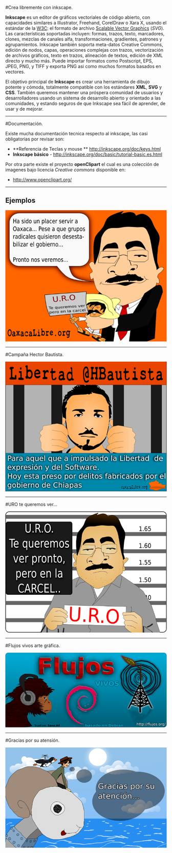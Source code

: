 #Crea libremente con inkscape.

**Inkscape** es un editor de gráficos vectoriales de código abierto, con capacidades similares a Illustrator, Freehand, CorelDraw o Xara X, usando el estándar de la [W3C](http://www.w3.org/TR/SVG/styling.html): el formato de archivo [Scalable Vector Graphics](http://w3.org/Graphics/SVG/) (_SVG_). Las características soportadas incluyen: formas, trazos, texto, marcadores, clones, mezclas de canales alfa, transformaciones, gradientes, patrones y agrupamientos. Inkscape también soporta meta-datos Creative Commons, edición de nodos, capas, operaciones complejas con trazos, vectorización de archivos gráficos, texto en trazos, alineación de textos, edición de XML directo y mucho más. Puede importar formatos como Postscript, EPS, JPEG, PNG, y TIFF y exporta PNG asi como muchos formatos basados en vectores.

El objetivo principal de **Inkscape** es crear una herramienta de dibujo potente y cómoda, totalmente compatible con los estándares **XML**, **SVG** y **CSS**. También queremos mantener una próspera comunidad de usuarios y desarrolladores usando un sistema de desarrollo abierto y orientado a las comunidades, y estando seguros de que Inkscape sea fácil de aprender, de usar y de mejorar.

------------------------------------------------------------------------------------------

#Documentación.

Existe mucha documentación tecnica respecto al inkscape, las casi obligatorias por revisar son:

 - **Referencia de Teclas y mouse ** <http://inkscape.org/doc/keys.html>
 - **Inkscape básico** - <http://inkscape.org/doc/basic/tutorial-basic.es.html>

Por otra parte existe el proyecto **openClipart** el cual es una colección de imagenes bajo licencia _Creative commons_ disponible en:

 -  <http://www.openclipart.org/>


------------------------------------------------------------------------------------------

## Ejemplos

![./ejemplos/facista.png](./ejemplos/facista.png)

------------------------------------------------------------------------------------------

#Campaña Hector Bautista.

![./ejemplos/hbautista.png](./ejemplos/hbautista.png)

------------------------------------------------------------------------------------------

#URO te queremos ver...

![./ejemplos/uro_te_queremos_ver.png](./ejemplos/uro_te_queremos_ver.png)

------------------------------------------------------------------------------------------


#Flujos vivos arte gráfica.

![./ejemplos/mono_flujos-vivos.png](./ejemplos/mono_flujos-vivos.png)

------------------------------------------------------------------------------------------


#Gracias por su atensión.

![./ejemplos/fitoRec_paja.png](./ejemplos/fitoRec_paja.png)
